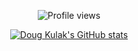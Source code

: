<div align="center">  

  ![Profile views](https://gpvc.arturio.dev/dougkulak)
  <br/>
  
  [![Doug Kulak's GitHub stats](https://github-readme-stats.vercel.app/api?username=dougkulak&show_icons=true&hide_title=true&theme=react)](https://github.com/anuraghazra/github-readme-stats)
</div>
